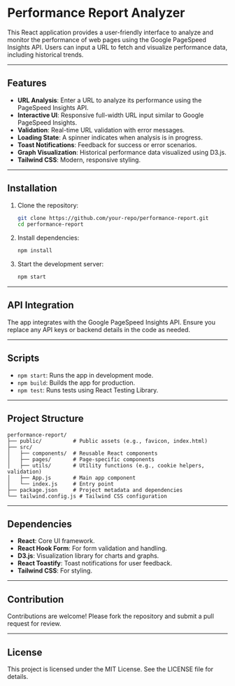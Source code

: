 # Performance Report Analyzer

This React application provides a user-friendly interface to analyze and monitor the performance of web pages using the Google PageSpeed Insights API. Users can input a URL to fetch and visualize performance data, including historical trends.

---

## Features

- **URL Analysis**: Enter a URL to analyze its performance using the PageSpeed Insights API.
- **Interactive UI**: Responsive full-width URL input similar to Google PageSpeed Insights.
- **Validation**: Real-time URL validation with error messages.
- **Loading State**: A spinner indicates when analysis is in progress.
- **Toast Notifications**: Feedback for success or error scenarios.
- **Graph Visualization**: Historical performance data visualized using D3.js.
- **Tailwind CSS**: Modern, responsive styling.

---

## Installation

1. Clone the repository:
   ```bash
   git clone https://github.com/your-repo/performance-report.git
   cd performance-report
   ```

2. Install dependencies:
   ```bash
   npm install
   ```

3. Start the development server:
   ```bash
   npm start
   ```

---

## API Integration

The app integrates with the Google PageSpeed Insights API. Ensure you replace any API keys or backend details in the code as needed.

---

## Scripts

- `npm start`: Runs the app in development mode.
- `npm build`: Builds the app for production.
- `npm test`: Runs tests using React Testing Library.

---

## Project Structure

```plaintext
performance-report/
├── public/          # Public assets (e.g., favicon, index.html)
├── src/
│   ├── components/  # Reusable React components
│   ├── pages/       # Page-specific components
│   ├── utils/       # Utility functions (e.g., cookie helpers, validation)
│   ├── App.js       # Main app component
│   └── index.js     # Entry point
├── package.json     # Project metadata and dependencies
└── tailwind.config.js # Tailwind CSS configuration
```

---

## Dependencies

- **React**: Core UI framework.
- **React Hook Form**: For form validation and handling.
- **D3.js**: Visualization library for charts and graphs.
- **React Toastify**: Toast notifications for user feedback.
- **Tailwind CSS**: For styling.

---

## Contribution

Contributions are welcome! Please fork the repository and submit a pull request for review.

---

## License

This project is licensed under the MIT License. See the LICENSE file for details.
